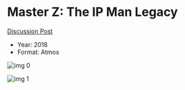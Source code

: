 # Master Z: The IP Man Legacy

[Discussion Post](https://www.avsforum.com/threads/bass-eq-for-filtered-movies.2995212/post-57756390)

* Year: 2018
* Format: Atmos

![img 0](https://i.imgur.com/DpENSPr.jpg)

![img 1](https://i.imgur.com/uGgc6KI.jpg)

